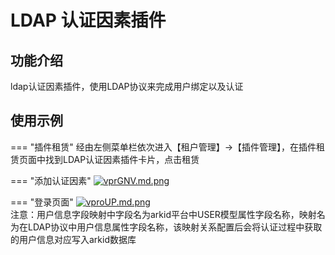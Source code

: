 # LDAP 认证因素插件

## 功能介绍

ldap认证因素插件，使用LDAP协议来完成用户绑定以及认证

## 使用示例

=== "插件租赁"
    经由左侧菜单栏依次进入【租户管理】->【插件管理】，在插件租赁页面中找到LDAP认证因素插件卡片，点击租赁<br/>

=== "添加认证因素"
    [![vprGNV.md.png](https://s1.ax1x.com/2022/07/27/vprGNV.md.png)](https://imgtu.com/i/vprGNV)
    
=== "登录页面"
    [![vproUP.md.png](https://s1.ax1x.com/2022/07/27/vproUP.md.png)](https://imgtu.com/i/vproUP)<br/>
    注意：用户信息字段映射中字段名为arkid平台中USER模型属性字段名称，映射名为在LDAP协议中用户信息属性字段名称，该映射关系配置后会将认证过程中获取的用户信息对应写入arkid数据库
